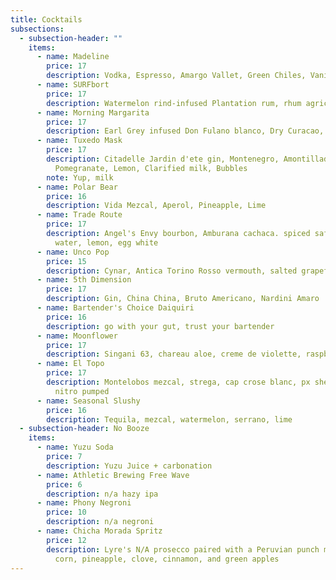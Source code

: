 ```yaml
---
title: Cocktails
subsections:
  - subsection-header: ""
    items:
      - name: Madeline
        price: 17
        description: Vodka, Espresso, Amargo Vallet, Green Chiles, Vanilla, Moka
      - name: SURFbort
        price: 17
        description: Watermelon rind-infused Plantation rum, rhum agricole, mango oleo, lime
      - name: Morning Margarita
        price: 17
        description: Earl Grey infused Don Fulano blanco, Dry Curacao, Agave, Lime, Saline
      - name: Tuxedo Mask
        price: 17
        description: Citadelle Jardin d'ete gin, Montenegro, Amontillado Sherry, Lemon,
          Pomegranate, Lemon, Clarified milk, Bubbles
        note: Yup, milk
      - name: Polar Bear
        price: 16
        description: Vida Mezcal, Aperol, Pineapple, Lime
      - name: Trade Route
        price: 17
        description: Angel's Envy bourbon, Amburana cachaca. spiced saffron, coconut
          water, lemon, egg white
      - name: Unco Pop
        price: 15
        description: Cynar, Antica Torino Rosso vermouth, salted grapefruit cordial, soda
      - name: 5th Dimension
        price: 17
        description: Gin, China China, Bruto Americano, Nardini Amaro
      - name: Bartender's Choice Daiquiri
        price: 16
        description: go with your gut, trust your bartender
      - name: Moonflower
        price: 17
        description: Singani 63, chareau aloe, creme de violette, raspberry, lemon
      - name: El Topo
        price: 17
        description: Montelobos mezcal, strega, cap crose blanc, px sherry, cold brew,
          nitro pumped
      - name: Seasonal Slushy
        price: 16
        description: Tequila, mezcal, watermelon, serrano, lime
  - subsection-header: No Booze
    items:
      - name: Yuzu Soda
        price: 7
        description: Yuzu Juice + carbonation
      - name: Athletic Brewing Free Wave
        price: 6
        description: n/a hazy ipa
      - name: Phony Negroni
        price: 10
        description: n/a negroni
      - name: Chicha Morada Spritz
        price: 12
        description: Lyre's N/A prosecco paired with a Peruvian punch made with purple
          corn, pineapple, clove, cinnamon, and green apples
---
```

